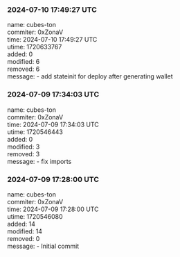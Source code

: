 ### 2024-07-10 17:49:27 UTC
name: cubes-ton  
commiter: 0xZonaV  
time: 2024-07-10 17:49:27 UTC  
utime: 1720633767  
added: 0  
modified: 6  
removed: 6  
message: - add stateinit for deploy after generating wallet

### 2024-07-09 17:34:03 UTC
name: cubes-ton  
commiter: 0xZonaV  
time: 2024-07-09 17:34:03 UTC  
utime: 1720546443  
added: 0  
modified: 3  
removed: 3  
message: - fix imports

### 2024-07-09 17:28:00 UTC
name: cubes-ton  
commiter: 0xZonaV  
time: 2024-07-09 17:28:00 UTC  
utime: 1720546080  
added: 14  
modified: 14  
removed: 0  
message: - Initial commit

